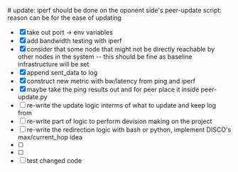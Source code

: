 </t> # update: iperf should be done on the oponent side's peer-update script:
</t> </t> reason can be for the ease of updating

- [x] take out port -> env variables
- [x] add bandwidth testing with iperf 
- [x] consider that some node that might not be directly reachable by other nodes in the system -- this should be fine as baseline infrastructure will be set
- [x] append sent_data to log
- [x] construct new metric with bw/latency from ping and iperf
- [x] maybe take the ping results out and for peer place it inside peer-update.py
- [ ] re-write the update logic interms of what to update and keep log from
- [ ] re-write part of logic to perform devision making on the project
- [ ] re-write the redirection logic with bash or python, implement DISCO's max/current_hop idea
- [ ] 
- [ ] 
- [ ] test changed code